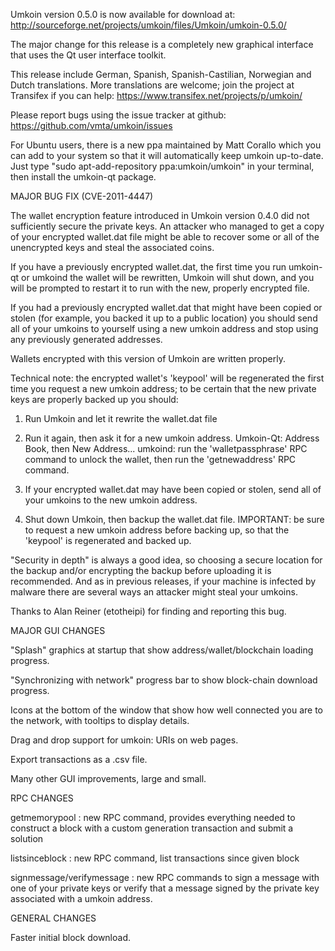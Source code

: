 Umkoin version 0.5.0 is now available for download at:
http://sourceforge.net/projects/umkoin/files/Umkoin/umkoin-0.5.0/

The major change for this release is a completely new graphical interface that uses the Qt user interface toolkit.

This release include German, Spanish, Spanish-Castilian, Norwegian and Dutch translations. More translations are welcome; join the project at Transifex if you can help:
https://www.transifex.net/projects/p/umkoin/

Please report bugs using the issue tracker at github:
https://github.com/vmta/umkoin/issues

For Ubuntu users, there is a new ppa maintained by Matt Corallo which you can add to your system so that it will automatically keep umkoin up-to-date.  Just type "sudo apt-add-repository ppa:umkoin/umkoin" in your terminal, then install the umkoin-qt package.

MAJOR BUG FIX  (CVE-2011-4447)

The wallet encryption feature introduced in Umkoin version 0.4.0 did not sufficiently secure the private keys. An attacker who
managed to get a copy of your encrypted wallet.dat file might be able to recover some or all of the unencrypted keys and steal the
associated coins.

If you have a previously encrypted wallet.dat, the first time you run umkoin-qt or umkoind the wallet will be rewritten, Umkoin will
shut down, and you will be prompted to restart it to run with the new, properly encrypted file.

If you had a previously encrypted wallet.dat that might have been copied or stolen (for example, you backed it up to a public
location) you should send all of your umkoins to yourself using a new umkoin address and stop using any previously generated addresses.

Wallets encrypted with this version of Umkoin are written properly.

Technical note: the encrypted wallet's 'keypool' will be regenerated the first time you request a new umkoin address; to be certain that the
new private keys are properly backed up you should:

1. Run Umkoin and let it rewrite the wallet.dat file

2. Run it again, then ask it for a new umkoin address.
Umkoin-Qt: Address Book, then New Address...
umkoind: run the 'walletpassphrase' RPC command to unlock the wallet,  then run the 'getnewaddress' RPC command.

3. If your encrypted wallet.dat may have been copied or stolen, send  all of your umkoins to the new umkoin address.

4. Shut down Umkoin, then backup the wallet.dat file.
IMPORTANT: be sure to request a new umkoin address before backing up, so that the 'keypool' is regenerated and backed up.

"Security in depth" is always a good idea, so choosing a secure location for the backup and/or encrypting the backup before uploading it is recommended. And as in previous releases, if your machine is infected by malware there are several ways an attacker might steal your umkoins.

Thanks to Alan Reiner (etotheipi) for finding and reporting this bug.

MAJOR GUI CHANGES

"Splash" graphics at startup that show address/wallet/blockchain loading progress.

"Synchronizing with network" progress bar to show block-chain download progress.

Icons at the bottom of the window that show how well connected you are to the network, with tooltips to display details.

Drag and drop support for umkoin: URIs on web pages.

Export transactions as a .csv file.

Many other GUI improvements, large and small.

RPC CHANGES

getmemorypool : new RPC command, provides everything needed to construct a block with a custom generation transaction and submit a solution

listsinceblock : new RPC command, list transactions since given block

signmessage/verifymessage : new RPC commands to sign a message with one of your private keys or verify that a message signed by the private key associated with a umkoin address.

GENERAL CHANGES

Faster initial block download.
